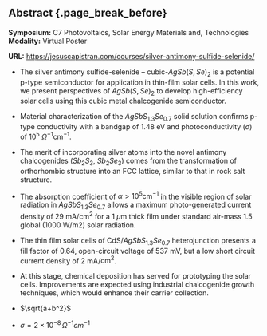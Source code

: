 ## Abstract {.page_break_before}

**Symposium:** C7 Photovoltaics, Solar Energy Materials and, Technologies  
**Modality:** Virtual Poster

**URL:** <https://jesuscapistran.com/courses/silver-antimony-sulfide-selenide/>

* The silver antimony sulfide-selenide – cubic-$AgSb(S,Se)_2$ is a potential p-type semiconductor for application in thin-film solar cells. In this work, we present perspectives of $AgSb(S,Se)_2$ to develop high-efficiency solar cells using this cubic metal chalcogenide semiconductor.

* Material characterization of the $AgSbS_{1.3}Se_{0.7}$ solid solution confirms p-type conductivity with a bandgap of 1.48 eV and photoconductivity $(\sigma$) of $10^5$  $\Omega^{-1} \text{cm}^{-1}$.

* The merit of incorporating silver atoms into the novel antimony chalcogenides ($Sb_2S_3$, $Sb_2Se_3$) comes from the transformation of orthorhombic structure into an FCC lattice, similar to that in rock salt structure.

* The absorption coefficient of $\alpha > 10^5 \text{cm}^{-1}$ in the visible region of solar radiation in $AgSbS_{1.3}Se_{0.7}$ allows a maximum photo-generated current density of 29 ${\text{mA}}/{\text{cm}^2}$ for a 1 $\mu\text{m}$ thick film under standard air-mass 1.5 global (1000 W/m2) solar radiation.

* The thin film solar cells of CdS/$AgSbS_{1.3}Se_{0.7}$ heterojunction presents a fill factor of 0.64, open-circuit voltage of 537 mV, but a low short circuit current density of 2 mA/$\text{cm}^2$.

* At this stage, chemical deposition has served for prototyping the solar cells. Improvements are expected using industrial chalcogenide growth techniques, which would enhance their carrier collection.

* $\sqrt{a+b^2}$

* $\sigma = 2\times10^{-8} \, \Omega^{-1}cm^{-1}$
